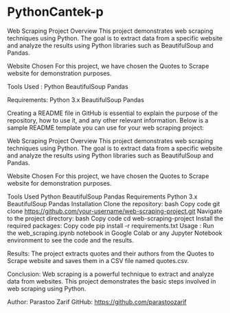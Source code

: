 # PythonCantek-p

Web Scraping Project
Overview
This project demonstrates web scraping techniques using Python. The goal is to extract data from a specific website and analyze the results using Python libraries such as BeautifulSoup and Pandas.

Website Chosen
For this project, we have chosen the Quotes to Scrape website for demonstration purposes.

Tools Used :
  Python
  BeautifulSoup
  Pandas

Requirements:
  Python 3.x
  BeautifulSoup
  Pandas

  
Creating a README file in GitHub is essential to explain the purpose of the repository, how to use it, and any other relevant information. Below is a sample README template you can use for your web scraping project:

Web Scraping Project
Overview
This project demonstrates web scraping techniques using Python. The goal is to extract data from a specific website and analyze the results using Python libraries such as BeautifulSoup and Pandas.

Website Chosen
For this project, we have chosen the Quotes to Scrape website for demonstration purposes.

Tools Used
Python
BeautifulSoup
Pandas
Requirements
Python 3.x
BeautifulSoup
Pandas
Installation
Clone the repository:
bash
Copy code
git clone https://github.com/your-username/web-scraping-project.git
Navigate to the project directory:
bash
Copy code
cd web-scraping-project
Install the required packages:
Copy code
pip install -r requirements.txt
Usage :
Run the web_scraping.ipynb notebook in Google Colab or any Jupyter Notebook environment to see the code and the results.

Results:
The project extracts quotes and their authors from the Quotes to Scrape website and saves them in a CSV file named quotes.csv.

Conclusion:
Web scraping is a powerful technique to extract and analyze data from websites. This project demonstrates the basic steps involved in web scraping using Python.

Author:
  Parastoo Zarif
GitHub: https://github.com/parastoozarif
